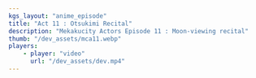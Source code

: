 ```yaml
---
kgs_layout: "anime_episode"
title: "Act 11 : Otsukimi Recital"
description: "Mekakucity Actors Episode 11 : Moon-viewing recital"
thumb: "/dev_assets/mca11.webp"
players:
    - player: "video"
      url: "/dev_assets/dev.mp4"
---
```


